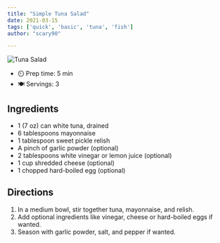```yaml
---
title: "Simple Tuna Salad"
date: 2021-03-15
tags: ['quick', 'basic', 'tuna', 'fish']
author: "scary90"

---
```


![Tuna Salad](/pix/tuna-salad.webp)

- ⏲️ Prep time: 5 min
- 🍽️ Servings: 3

## Ingredients

- 1 (7 oz) can white tuna, drained
- 6 tablespoons mayonnaise
- 1 tablespoon sweet pickle relish
- A pinch of garlic powder (optional)
- 2 tablespoons white vinegar or lemon juice (optional)
- 1 cup shredded cheese (optional)
- 1 chopped hard-boiled egg (optional)

## Directions

1. In a medium bowl, stir together tuna, mayonnaise, and relish.
2. Add optional ingredients like vinegar, cheese or hard-boiled eggs if wanted.
3. Season with garlic powder, salt, and pepper if wanted.
